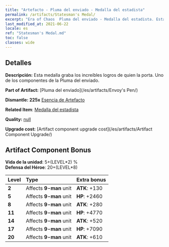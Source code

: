 ```yaml
---
title: "Artefacto - Pluma del enviado - Medalla del estadista"
permalink: /artifacts/Statesman's Medal/
excerpt: "Era of Chaos  Pluma del enviado - Medalla del estadista. Esta medalla graba los increíbles logros de quien la porta. Uno de los componentes de la Pluma del enviado."
last_modified_at: 2021-06-22
locale: es
ref: "Statesman's Medal.md"
toc: false
classes: wide
---
```




## Detalles

 **Descripción:** Esta medalla graba los increíbles logros de quien la porta. Uno de los componentes de la Pluma del enviado.

 **Part of Artifact:** [Pluma del enviado](/es/artifacts/Envoy's Pen/)

 **Dismantle: 225x** [Esencia de Artefacto](/ItemsES/con_905/)

 **Related Item**: [Medalla del estadista](/es/Items/art_2155/)

 **Quality:** [null](/es/artifacts/null/)

 **Upgrade cost:** [Artifact component upgrade cost](/es/artifacts/Artifact Component Upgrade/)

## Artifact Component Bonus

  **Vida de la unidad**: 5+(LEVEL\*2) %<br/>**Defensa del Héroe**: 20+(LEVEL\*8)

  |  Level  | Type |    Extra bonus  | 
  |:--------|:-----|:----------------| 
  | **2** | Affects **9-man** unit | **ATK**: +130 | 
  | **5** | Affects **9-man** unit | **HP**: +2460 | 
  | **8** | Affects **9-man** unit | **ATK**: +280 | 
  | **11** | Affects **9-man** unit | **HP**: +4770 | 
  | **14** | Affects **9-man** unit | **ATK**: +520 | 
  | **17** | Affects **9-man** unit | **HP**: +7090 | 
  | **20** | Affects **9-man** unit | **ATK**: +610 | 
